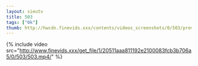 ```yaml
--- 
layout: sieutv
title: 503
tags: ["0k"]
thumb: http://hwcdn.finevids.xxx/contents/videos_screenshots/0/503/preview.mp4.jpg
---
```

{% include video src="http://www.finevids.xxx/get_file/1/20511aaa811192e2100083fcb3b706a5/0/503/503.mp4/" %} 

